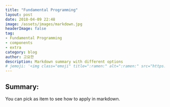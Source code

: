 ```yaml
---
title: "Fundamental Programming"
layout: post
date: 2018-04-09 22:48
image: /assets/images/markdown.jpg
headerImage: false
tag:
- Fundamental Programming
- components
- extra
category: blog
author: 고요한
description: Markdown summary with different options
# jemoji: '<img class="emoji" title=":ramen:" alt=":ramen:" src="https://assets.github.com/images/icons/emoji/unicode/1f35c.png" height="20" width="20" align="absmiddle">'
---
```


## Summary:

You can pick as item to see how to apply in markdown.

